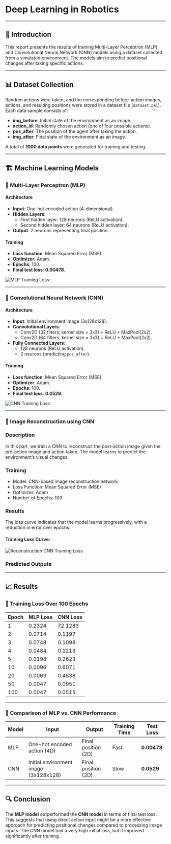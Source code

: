 # Deep Learning in Robotics
---

## 📌 Introduction

This report presents the results of training Multi-Layer Perceptron (MLP) and Convolutional Neural Network (CNN) models using a dataset collected from a simulated environment. The models aim to predict positional changes after taking specific actions.

---

## 📊 Dataset Collection

Random actions were taken, and the corresponding before-action images, actions, and resulting positions were stored in a dataset file (`dataset.pkl`). Each data sample consists of:

- **img_before**: Initial state of the environment as an image.
- **action_id**: Randomly chosen action (one of four possible actions).
- **pos_after**: The position of the agent after taking the action.
- **img_after**: Final state of the environment as an image.

A total of **1000 data points** were generated for training and testing.

---

## 🏗️ Machine Learning Models

### 🔹 Multi-Layer Perceptron (MLP)

#### **Architecture**
- **Input**: One-hot encoded action (4-dimensional).
- **Hidden Layers**:
  - First hidden layer: 128 neurons (ReLU activation).
  - Second hidden layer: 64 neurons (ReLU activation).
- **Output**: 2 neurons representing final position.

#### **Training**
- **Loss function**: Mean Squared Error (MSE).
- **Optimizer**: Adam.
- **Epochs**: 100.
- **Final test loss**: **0.00478**.

![MLP Training Loss:](https://github.com/user-attachments/assets/9e091eb5-a1fb-4d41-a6fe-fc5e2e4f3173)

---

### 🔹 Convolutional Neural Network (CNN)

#### **Architecture**
- **Input**: Initial environment image (3x128x128).
- **Convolutional Layers**:
  - Conv2D (32 filters, kernel size = 3x3) + ReLU + MaxPool(2x2).
  - Conv2D (64 filters, kernel size = 3x3) + ReLU + MaxPool(2x2).
- **Fully Connected Layers**:
  - 128 neurons (ReLU activation).
  - 2 neurons (predicting `pos_after`).

#### **Training**
- **Loss function**: Mean Squared Error (MSE).
- **Optimizer**: Adam.
- **Epochs**: 100.
- **Final test loss**: **0.0529**.

![CNN Training Loss:](https://github.com/user-attachments/assets/cf403e36-91a1-4c8a-b456-1e244f43c95a)

---
### 🔹  Image Reconstruction using CNN
### Description
In this part, we train a CNN to reconstruct the post-action image given the pre-action image and action taken. The model learns to predict the environment’s visual changes.

### **Training**
- Model: CNN-based image reconstruction network
- Loss Function: Mean Squared Error (MSE)
- Optimizer: Adam
- Number of Epochs: 100

### Results
The loss curve indicates that the model learns progressively, with a reduction in error over epochs.

#### Training Loss Curve:
![Reconstruction CNN Training Loss](https://github.com/user-attachments/assets/6a04a01d-5f98-43fc-98ba-fa4192dcd48a)

### Predicted Outputs


-----
## 📈 Results

### 🔹 Training Loss Over 100 Epochs

| Epoch | MLP Loss | CNN Loss |
|-------|---------|---------|
| 1  | 0.2324  | 72.1283 |
| 2  | 0.0714  | 0.1197 |
| 3  | 0.0748  | 0.1098 |
| 4  | 0.0484  | 0.1213 |
| 5  | 0.0198  | 0.2623 |
| 10 | 0.0096  | 0.6071 |
| 20 | 0.0063  | 0.4838 |
| 50 | 0.0047  | 0.0951 |
| 100 | 0.0047  | 0.0515 |

---

### 🔹 Comparison of MLP vs. CNN Performance

| Model | Input | Output | Training Time | Test Loss |
|-------|-------|--------|--------------|-----------|
| MLP  | One-hot encoded action (4D) | Final position (2D) | Fast | **0.00478** |
| CNN  | Initial environment image (3x128x128) | Final position (2D) | Slow | **0.0529** |

---

## 🔍 Conclusion

The **MLP model** outperformed the **CNN model** in terms of final test loss. This suggests that using direct action input might be a more effective approach for predicting positional changes compared to processing image inputs. The CNN model had a very high initial loss, but it improved significantly after training.
